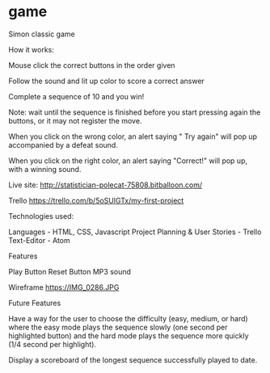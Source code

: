 # game
Simon classic game

How it works:

Mouse click the correct buttons in the order given

Follow the sound and lit up color to score a correct answer

Complete a sequence of 10 and you win!

Note: wait until the sequence is finished before you start pressing again the buttons, or it may not register the move.

When you click on the wrong color, an alert saying " Try again" will pop up accompanied by a defeat sound.

When you click on the right color, an alert saying "Correct!" will pop up, with a winning sound.

Live site:
http://statistician-polecat-75808.bitballoon.com/

Trello
https://trello.com/b/5oSUlGTx/my-first-project

Technologies used:

Languages - HTML, CSS, Javascript
Project Planning & User Stories - Trello
Text-Editor - Atom

Features

Play Button
Reset Button
MP3 sound

Wireframe
https://IMG_0286.JPG

Future Features

Have a way for the user to choose the difficulty (easy, medium, or hard) where the easy mode plays the sequence slowly (one second per highlighted button) and the hard mode plays the sequence more quickly (1/4 second per highlight).

Display a scoreboard of the longest sequence successfully played to date.
